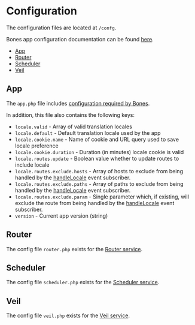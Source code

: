 # Configuration

The configuration files are located at `/confg`.

Bones app configuration documentation can be found [here](https://github.com/bayfrontmedia/bones/blob/master/docs/usage/config.md).

- [App](#app)
- [Router](#router)
- [Scheduler](#scheduler)
- [Veil](#veil)

## App

The `app.php` file includes [configuration required by Bones](https://github.com/bayfrontmedia/bones/blob/master/docs/usage/config.md).

In addition, this file also contains the following keys:

- `locale.valid` - Array of valid translation locales
- `locale.default` - Default translation locale used by the app
- `locale.cookie.name` - Name of cookie and URL query used to save locale preference
- `locale.cookie.duration` - Duration (in minutes) locale cookie is valid
- `locale.routes.update` - Boolean value whether to update routes to include locale
- `locale.routes.exclude.hosts` - Array of hosts to exclude from being handled by the [handleLocale](/docs/events/routes.md#handlelocale) event subscriber.
- `locale.routes.exclude.paths` - Array of paths to exclude from being handled by the [handleLocale](/docs/events/routes.md#handlelocale) event subscriber.
- `locale.routes.exclude.param` - Single parameter which, if existing, will exclude the route from being handled by the [handleLocale](/docs/events/routes.md#handlelocale) event subscriber.
- `version` - Current app version (string)

## Router

The config file `router.php` exists for the [Router service](https://github.com/bayfrontmedia/bones/blob/master/docs/services/router.md).

## Scheduler

The config file `scheduler.php` exists for the [Scheduler service](https://github.com/bayfrontmedia/bones/blob/master/docs/services/scheduler.md).

## Veil

The config file `veil.php` exists for the [Veil service](https://github.com/bayfrontmedia/bones/blob/master/docs/services/veil.md).
